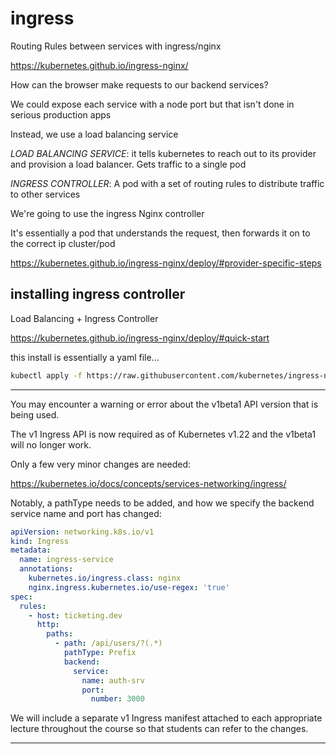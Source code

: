 # ingress

Routing Rules between services with ingress/nginx

<https://kubernetes.github.io/ingress-nginx/>

How can the browser make requests to our backend services?

We could expose each service with a node port but that isn't done in serious production apps

Instead, we use a load balancing service

_LOAD BALANCING SERVICE_: it tells kubernetes to reach out to its provider and provision a load balancer. Gets traffic to a single pod

_INGRESS CONTROLLER_: A pod with a set of routing rules to distribute traffic to other services

We're going to use the ingress Nginx controller

It's essentially a pod that understands the request, then forwards it on to the correct ip cluster/pod

<https://kubernetes.github.io/ingress-nginx/deploy/#provider-specific-steps>

## installing ingress controller

Load Balancing + Ingress Controller

<https://kubernetes.github.io/ingress-nginx/deploy/#quick-start>

this install is essentially a yaml file...

```bash
kubectl apply -f https://raw.githubusercontent.com/kubernetes/ingress-nginx/controller-v0.48.1/deploy/static/provider/cloud/deploy.yaml
```

---

You may encounter a warning or error about the v1beta1 API version that is being used.

The v1 Ingress API is now required as of Kubernetes v1.22 and the v1beta1 will no longer work.

Only a few very minor changes are needed:

<https://kubernetes.io/docs/concepts/services-networking/ingress/>

Notably, a pathType needs to be added, and how we specify the backend service name and port has changed:

```yaml
apiVersion: networking.k8s.io/v1
kind: Ingress
metadata:
  name: ingress-service
  annotations:
    kubernetes.io/ingress.class: nginx
    nginx.ingress.kubernetes.io/use-regex: 'true'
spec:
  rules:
    - host: ticketing.dev
      http:
        paths:
          - path: /api/users/?(.*)
            pathType: Prefix
            backend:
              service:
                name: auth-srv
                port:
                  number: 3000
```

We will include a separate v1 Ingress manifest attached to each appropriate lecture throughout the course so that students can refer to the changes.

---
